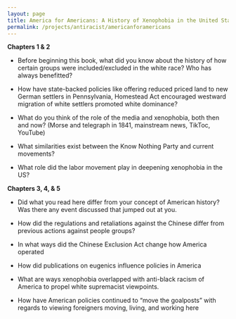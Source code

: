 ```yaml
---
layout: page
title: America for Americans: A History of Xenophobia in the United States
permalink: /projects/antiracist/americanforamericans
---
```

__Chapters 1 & 2__
* Before beginning this book, what did you know about the history of how certain groups were included/excluded in the white race? Who has always benefitted?

* How have state-backed policies like offering reduced priced land to new German settlers in Pennsylvania, Homestead Act encouraged westward migration of white settlers promoted white dominance?

* What do you think of the role of the media and xenophobia, both then and now? (Morse and telegraph in 1841, mainstream news, TikToc, YouTube)

* What similarities exist between the Know Nothing Party and current movements?

* What role did the labor movement play in deepening xenophobia in the US?


__Chapters 3, 4, & 5__
* Did what you read here differ from your concept of American history? Was there any event discussed that jumped out at you.

* How did the regulations and retaliations against the Chinese differ from previous actions against people groups?

* In what ways did the Chinese Exclusion Act change how America operated

* How did publications on eugenics influence policies in America

* What are ways xenophobia overlapped with anti-black racism of America to propel white supremacist viewpoints.

* How have American policies continued to “move the goalposts” with regards to viewing foreigners moving, living, and working here
